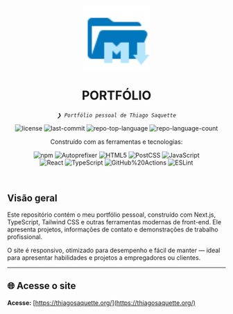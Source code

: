 <p align="center">
    <img src="https://raw.githubusercontent.com/PKief/vscode-material-icon-theme/ec559a9f6bfd399b82bb44393651661b08aaf7ba/icons/folder-markdown-open.svg" align="center" width="30%">
</p>
<p align="center"><h1 align="center">PORTFÓLIO</h1></p>
<p align="center">
	<em><code>❯ Portfólio pessoal de Thiago Saquette</code></em>
</p>
<p align="center">
	<img src="https://img.shields.io/github/license/saquettepj/portifolio.git?style=flat&logo=opensourceinitiative&logoColor=white&color=0080ff" alt="license">
	<img src="https://img.shields.io/github/last-commit/saquettepj/portifolio.git?style=flat&logo=git&logoColor=white&color=0080ff" alt="last-commit">
	<img src="https://img.shields.io/github/languages/top/saquettepj/portifolio.git?style=flat&color=0080ff" alt="repo-top-language">
	<img src="https://img.shields.io/github/languages/count/saquettepj/portifolio.git?style=flat&color=0080ff" alt="repo-language-count">
</p>
<p align="center">Construído com as ferramentas e tecnologias:</p>
<p align="center">
	<img src="https://img.shields.io/badge/npm-CB3837.svg?style=flat&logo=npm&logoColor=white" alt="npm">
	<img src="https://img.shields.io/badge/Autoprefixer-DD3735.svg?style=flat&logo=Autoprefixer&logoColor=white" alt="Autoprefixer">
	<img src="https://img.shields.io/badge/HTML5-E34F26.svg?style=flat&logo=HTML5&logoColor=white" alt="HTML5">
	<img src="https://img.shields.io/badge/PostCSS-DD3A0A.svg?style=flat&logo=PostCSS&logoColor=white" alt="PostCSS">
	<img src="https://img.shields.io/badge/JavaScript-F7DF1E.svg?style=flat&logo=JavaScript&logoColor=black" alt="JavaScript">
	<br>
	<img src="https://img.shields.io/badge/React-61DAFB.svg?style=flat&logo=React&logoColor=black" alt="React">
	<img src="https://img.shields.io/badge/TypeScript-3178C6.svg?style=flat&logo=TypeScript&logoColor=white" alt="TypeScript">
	<img src="https://img.shields.io/badge/GitHub%20Actions-2088FF.svg?style=flat&logo=GitHub-Actions&logoColor=white" alt="GitHub%20Actions">
	<img src="https://img.shields.io/badge/ESLint-4B32C3.svg?style=flat&logo=ESLint&logoColor=white" alt="ESLint">
</p>
<br>

## Visão geral

Este repositório contém o meu portfólio pessoal, construído com Next.js, TypeScript, Tailwind CSS e outras ferramentas modernas de front-end. Ele apresenta projetos, informações de contato e demonstrações de trabalho profissional.

O site é responsivo, otimizado para desempenho e fácil de manter — ideal para apresentar habilidades e projetos a empregadores ou clientes.

---

## 🌐 **Acesse o site**
**Acesse:** [https://thiagosaquette.org/](https://thiagosaquette.org/)

